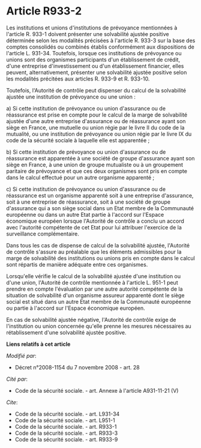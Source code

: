 # Article R933-2

Les institutions et unions d'institutions de prévoyance mentionnées à l'article R. 933-1 doivent présenter une solvabilité
ajustée positive déterminée selon les modalités précisées à l'article R. 933-3 sur la base des comptes consolidés ou combinés
établis conformément aux dispositions de l'article L. 931-34. Toutefois, lorsque ces institutions de prévoyance ou unions
sont des organismes participants d'un établissement de crédit, d'une entreprise d'investissement ou d'un établissement
financier, elles peuvent, alternativement, présenter une solvabilité ajustée positive selon les modalités précitées aux
articles R. 933-9 et R. 933-10. 

Toutefois, l'Autorité de contrôle peut dispenser du calcul de la solvabilité ajustée une institution de prévoyance ou une
union : 

a) Si cette institution de prévoyance ou union d'assurance ou de réassurance est prise en compte pour le calcul de la marge
de solvabilité ajustée d'une autre entreprise d'assurance ou de réassurance ayant son siège en France, une mutuelle ou union
régie par le livre II du code de la mutualité, ou une institution de prévoyance ou union régie par le livre IX du code de la
sécurité sociale à laquelle elle est apparentée ; 

b) Si cette institution de prévoyance ou union d'assurance ou de réassurance est apparentée à une société de groupe
d'assurance ayant son siège en France, à une union de groupe mutualiste ou à un groupement paritaire de prévoyance et que ces
deux organismes sont pris en compte dans le calcul effectué pour un autre organisme apparenté ; 

c) Si cette institution de prévoyance ou union d'assurance ou de réassurance est un organisme apparenté soit à une entreprise
d'assurance, soit à une entreprise de réassurance, soit à une société de groupe d'assurance qui a son siège social dans un
Etat membre de la Communauté européenne ou dans un autre Etat partie à l'accord sur l'Espace économique européen lorsque
l'Autorité de contrôle a conclu un accord avec l'autorité compétente de cet Etat pour lui attribuer l'exercice de la
surveillance complémentaire. 

Dans tous les cas de dispense de calcul de la solvabilité ajustée, l'Autorité de contrôle s'assure au préalable que les
éléments admissibles pour la marge de solvabilité des institutions ou unions pris en compte dans le calcul sont répartis de
manière adéquate entre ces organismes. 

Lorsqu'elle vérifie le calcul de la solvabilité ajustée d'une institution ou d'une union, l'Autorité de contrôle mentionnée à
l'article L. 951-1 peut prendre en compte l'évaluation par une autre autorité compétente de la situation de solvabilité d'un
organisme assureur apparenté dont le siège social est situé dans un autre Etat membre de la Communauté européenne ou partie à
l'accord sur l'Espace économique européen. 

En cas de solvabilité ajustée négative, l'Autorité de contrôle exige de l'institution ou union concernée qu'elle prenne les
mesures nécessaires au rétablissement d'une solvabilité ajustée positive.

**Liens relatifs à cet article**

_Modifié par_:

  - Décret n°2008-1154 du 7 novembre 2008 - art. 28

_Cité par_:

  - Code de la sécurité sociale. - art. Annexe à l'article A931-11-21 (V)

_Cite_:

  - Code de la sécurité sociale. - art. L931-34
  - Code de la sécurité sociale. - art. L951-1
  - Code de la sécurité sociale. - art. R933-1
  - Code de la sécurité sociale. - art. R933-3
  - Code de la sécurité sociale. - art. R933-9
